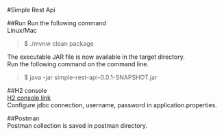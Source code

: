 #Simple Rest Api

##Run
Run the following command       
Linux/Mac       
>$ ./mvnw clean package

The executable JAR file is now available in the target directory.       
Run the following command on the command line.           
>$ java -jar simple-rest-api-0.0.1-SNAPSHOT.jar

##H2 console     
[H2 console link](http://localhost:8080/h2-console)      
Configure jdbc connection, username, password in application.properties.

##Postman       
Postman collection is saved in postman directory.
